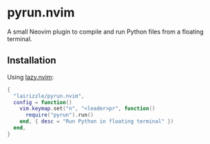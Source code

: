 # pyrun.nvim

A small Neovim plugin to compile and run Python files from a floating terminal.

## Installation

Using [lazy.nvim](https://github.com/folke/lazy.nvim):

```lua
{
  "lairizzle/pyrun.nvim",
  config = function()
    vim.keymap.set("n", "<leader>pr", function()
      require("pyrun").run()
    end, { desc = "Run Python in floating terminal" })
  end,
}
